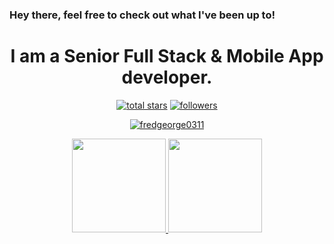 ### Hey there, feel free to check out what I've been up to!

<h1 align="center">I am a Senior Full Stack & Mobile App developer.</h1>

<p align="center">
  <a href="https://github.com/fredgeorge0311?tab=repositories&sort=stargazers">
    <img alt="total stars" title="Total stars on GitHub" src="https://custom-icon-badges.herokuapp.com/badge/dynamic/json?logo=star&color=55960c&labelColor=488207&label=Stars&style=for-the-badge&query=%24.stars&url=https://api.github-star-counter.workers.dev/user/fredgeorge0311"/></a>
  <a href="https://github.com/fredgeorge0311?tab=followers">
    <img alt="followers" title="Follow me on Github" src="https://custom-icon-badges.herokuapp.com/github/followers/fredgeorge0311?color=236ad3&labelColor=1155ba&style=for-the-badge&logo=person-add&label=Follow&logoColor=white"/></a>
</p>

<p align="center">
  <a href="https://github.com/fredgeorge0311/github-readme-streak-stats">
    <img title="🔥 Get streak stats for your profile at git.io/streak-stats" alt="fredgeorge0311" src="https://github-readme-streak-stats.herokuapp.com/?user=fredgeorge0311&theme=monokai-metallian&hide_border=true"/>
  </a>
</p>

<p align="center">
  <a href="https://github.com/fredgeorge0311/github-readme-stats">
    <img
      height="150"
      src="https://github-readme-stats-sigma-five.vercel.app/api?username=fredgeorge0311&count_private=true&show_icons=true&custom_title=GeorgeFred's%20Github%20Status&theme=vision-friendly-dark"
    />
   </a>
  <a href="https://github.com/fredgeorge0311/github-readme-stats">
    <img
      height="150"
      src="https://github-readme-stats-sigma-five.vercel.app/api/top-langs/?username=fredgeorge0311&layout=compact&theme=vision-friendly-dark" />
  </a>  
</p>


<!--
- 📫 How to reach me </br>
    Email: george.fred0311@gmail.com </br>
    Skype: live:.cid.59ce53944ce28482 </br> -->
  <!--   Resume: https://flowcv.com/resume/8o5hpas28f </br> -->
    
<!--
**fredgeorge0311/fredgeorge0311** is a ✨ _special_ ✨ repository because its `README.md` (this file) appears on your GitHub profile.

Here are some ideas to get you started:

- 🔭 I’m currently working on ...
- 🌱 I’m currently learning ...
- 👯 I’m looking to collaborate on ...
- 🤔 I’m looking for help with ...
- 💬 Ask me about ...
- 📫 How to reach me: ...
- 😄 Pronouns: ...
- ⚡ Fun fact: ...
-->

